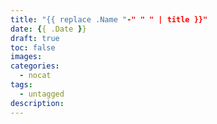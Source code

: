 ```yaml
---
title: "{{ replace .Name "-" " " | title }}"
date: {{ .Date }}
draft: true
toc: false
images:
categories:
  - nocat
tags: 
  - untagged
description:
---
```


